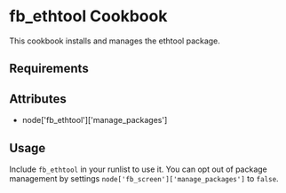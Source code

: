 fb_ethtool Cookbook
===================
This cookbook installs and manages the ethtool package.

Requirements
------------

Attributes
----------
* node['fb_ethtool']['manage_packages']

Usage
-----
Include `fb_ethtool` in your runlist to use it. You can opt out of package
management by settings `node['fb_screen']['manage_packages']` to `false`.

